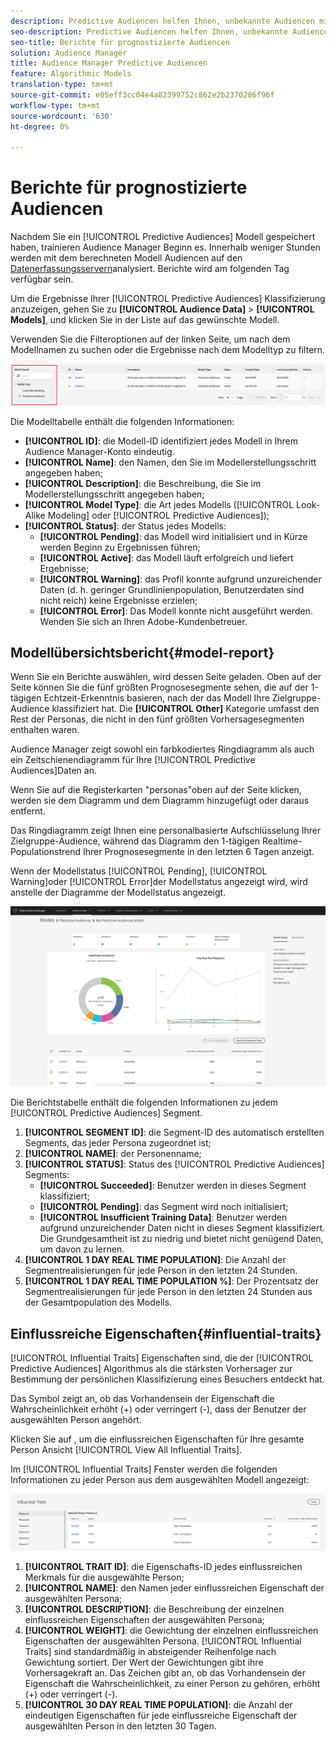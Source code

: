 ```yaml
---
description: Predictive Audiencen helfen Ihnen, unbekannte Audiencen mithilfe der Datenwissenschaft in Echtzeit in verschiedene Personengruppen zu klassifizieren.
seo-description: Predictive Audiencen helfen Ihnen, unbekannte Audiencen mithilfe der Datenwissenschaft in Echtzeit in verschiedene Personengruppen zu klassifizieren.
seo-title: Berichte für prognostizierte Audiencen
solution: Audience Manager
title: Audience Manager Predictive Audiencen
feature: Algorithmic Models
translation-type: tm+mt
source-git-commit: e05eff3cc04e4a82399752c862e2b2370286f96f
workflow-type: tm+mt
source-wordcount: '630'
ht-degree: 0%

---
```



# Berichte für prognostizierte Audiencen

Nachdem Sie ein [!UICONTROL Predictive Audiences] Modell gespeichert haben, trainieren Audience Manager Beginn es. Innerhalb weniger Stunden werden mit dem berechneten Modell Audiencen auf den [Datenerfassungsservern](https://docs.adobe.com/content/help/en/audience-manager/user-guide/reference/system-components/components-data-collection.html#dcs-pcs)analysiert. Berichte wird am folgenden Tag verfügbar sein.

Um die Ergebnisse Ihrer [!UICONTROL Predictive Audiences] Klassifizierung anzuzeigen, gehen Sie zu **[!UICONTROL Audience Data]** > **[!UICONTROL Models]**, und klicken Sie in der Liste auf das gewünschte Modell.

Verwenden Sie die Filteroptionen auf der linken Seite, um nach dem Modellnamen zu suchen oder die Ergebnisse nach dem Modelltyp zu filtern.

![Predictive-Audiencen-filter](assets/predictive-audiences-filter-models.png)

Die Modelltabelle enthält die folgenden Informationen:

* **[!UICONTROL ID]**: die Modell-ID identifiziert jedes Modell in Ihrem Audience Manager-Konto eindeutig.
* **[!UICONTROL Name]**: den Namen, den Sie im Modellerstellungsschritt angegeben haben;
* **[!UICONTROL Description]**: die Beschreibung, die Sie im Modellerstellungsschritt angegeben haben;
* **[!UICONTROL Model Type]**: die Art jedes Modells ([!UICONTROL Look-Alike Modeling] oder [!UICONTROL Predictive Audiences]);
* **[!UICONTROL Status]**: der Status jedes Modells:
   * **[!UICONTROL Pending]**: das Modell wird initialisiert und in Kürze werden Beginn zu Ergebnissen führen;
   * **[!UICONTROL Active]**: das Modell läuft erfolgreich und liefert Ergebnisse;
   * **[!UICONTROL Warning]**: das Profil konnte aufgrund unzureichender Daten (d. h. geringer Grundlinienpopulation, Benutzerdaten sind nicht reich) keine Ergebnisse erzielen;
   * **[!UICONTROL Error]**: Das Modell konnte nicht ausgeführt werden. Wenden Sie sich an Ihren Adobe-Kundenbetreuer.

## Modellübersichtsbericht{#model-report}

Wenn Sie ein Berichte auswählen, wird dessen Seite geladen. Oben auf der Seite können Sie die fünf größten Prognosesegmente sehen, die auf der 1-tägigen Echtzeit-Erkenntnis basieren, nach der das Modell Ihre Zielgruppe-Audience klassifiziert hat. Die **[!UICONTROL Other]** Kategorie umfasst den Rest der Personas, die nicht in den fünf größten Vorhersagesegmenten enthalten waren.

Audience Manager zeigt sowohl ein farbkodiertes Ringdiagramm als auch ein Zeitschienendiagramm für Ihre [!UICONTROL Predictive Audiences]Daten an.

Wenn Sie auf die Registerkarten &quot;personas&quot;oben auf der Seite klicken, werden sie dem Diagramm und dem Diagramm hinzugefügt oder daraus entfernt.

Das Ringdiagramm zeigt Ihnen eine personalbasierte Aufschlüsselung Ihrer Zielgruppe-Audience, während das Diagramm den 1-tägigen Realtime-Populationstrend Ihrer Prognosesegmente in den letzten 6 Tagen anzeigt.

Wenn der Modellstatus [!UICONTROL Pending], [!UICONTROL Warning]oder [!UICONTROL Error]der Modellstatus angezeigt wird, wird anstelle der Diagramme der Modellstatus angezeigt.

![smart-persona-report](assets/predictive-audiences-report.png)

Die Berichtstabelle enthält die folgenden Informationen zu jedem [!UICONTROL Predictive Audiences] Segment.

1. **[!UICONTROL SEGMENT ID]**: die Segment-ID des automatisch erstellten Segments, das jeder Persona zugeordnet ist;
1. **[!UICONTROL NAME]**: der Personenname;
1. **[!UICONTROL STATUS]**: Status des [!UICONTROL Predictive Audiences] Segments:
   * **[!UICONTROL Succeeded]**: Benutzer werden in dieses Segment klassifiziert;
   * **[!UICONTROL Pending]**: das Segment wird noch initialisiert;
   * **[!UICONTROL Insufficient Training Data]**: Benutzer werden aufgrund unzureichender Daten nicht in dieses Segment klassifiziert. Die Grundgesamtheit ist zu niedrig und bietet nicht genügend Daten, um davon zu lernen.
1. **[!UICONTROL 1 DAY REAL TIME POPULATION]**: Die Anzahl der Segmentrealisierungen für jede Person in den letzten 24 Stunden.
1. **[!UICONTROL 1 DAY REAL TIME POPULATION %]**: Der Prozentsatz der Segmentrealisierungen für jede Person in den letzten 24 Stunden aus der Gesamtpopulation des Modells.

## Einflussreiche Eigenschaften{#influential-traits}

[!UICONTROL Influential Traits] Eigenschaften sind, die der [!UICONTROL Predictive Audiences] Algorithmus als die stärksten Vorhersager zur Bestimmung der persönlichen Klassifizierung eines Besuchers entdeckt hat.

Das Symbol zeigt an, ob das Vorhandensein der Eigenschaft die Wahrscheinlichkeit erhöht (+) oder verringert (-), dass der Benutzer der ausgewählten Person angehört.

Klicken Sie auf , um die einflussreichen Eigenschaften für Ihre gesamte Person Ansicht [!UICONTROL View All Influential Traits].

Im [!UICONTROL Influential Traits] Fenster werden die folgenden Informationen zu jeder Person aus dem ausgewählten Modell angezeigt:

![influenzielle Eigenschaften](assets/predictive-audiences-influential-traits.png)

1. **[!UICONTROL TRAIT ID]**: die Eigenschafts-ID jedes einflussreichen Merkmals für die ausgewählte Person;
1. **[!UICONTROL NAME]**: den Namen jeder einflussreichen Eigenschaft der ausgewählten Persona;
1. **[!UICONTROL DESCRIPTION]**: die Beschreibung der einzelnen einflussreichen Eigenschaften der ausgewählten Persona;
1. **[!UICONTROL WEIGHT]**: die Gewichtung der einzelnen einflussreichen Eigenschaften der ausgewählten Persona. [!UICONTROL Influential Traits] sind standardmäßig in absteigender Reihenfolge nach Gewichtung sortiert.  Der Wert der Gewichtungen gibt ihre Vorhersagekraft an. Das Zeichen gibt an, ob das Vorhandensein der Eigenschaft die Wahrscheinlichkeit, zu einer Person zu gehören, erhöht (+) oder verringert (-).
1. **[!UICONTROL 30 DAY REAL TIME POPULATION]**: die Anzahl der eindeutigen Eigenschaften für jede einflussreiche Eigenschaft der ausgewählten Person in den letzten 30 Tagen.
